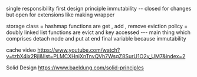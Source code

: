 single responsibility 
first design principle
immutability -- closed for changes but open for extensions like making wrapper

storage class = hashmap
functions are get , add , remove
eviction policy = doubly linked list
functions are evict and key accessed --- main thing which comprises detach node and put at end 
final variable because immutability 

cache video
https://www.youtube.com/watch?v=tzbX4ix2RjI&list=PLMCXHnjXnTnvQVh7WsgZ8SurU1O2v_UM7&index=2

Solid Design
https://www.baeldung.com/solid-principles